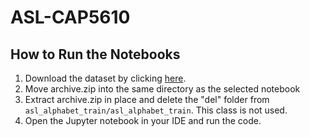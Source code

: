 # ASL-CAP5610

## How to Run the Notebooks
1. Download the dataset by clicking [here](https://www.kaggle.com/datasets/grassknoted/asl-alphabet).
2. Move archive.zip into the same directory as the selected notebook
3. Extract archive.zip in place and delete the "del" folder from ```asl_alphabet_train/asl_alphabet_train```.  This class is not used.
4. Open the Jupyter notebook in your IDE and run the code.
